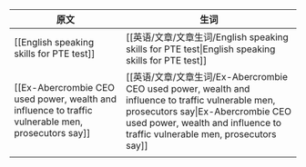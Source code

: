 

| 原文                                                                                                 | 生词                                                                                                                                                                                                            |
| -------------------------------------------------------------------------------------------------- | ------------------------------------------------------------------------------------------------------------------------------------------------------------------------------------------------------------- |
| [[English speaking skills for PTE test]]                                                           | [[英语/文章/文章生词/English speaking skills for PTE test\|English speaking skills for PTE test]]                                                                                                                     |
| [[Ex-Abercrombie CEO used power, wealth and influence to traffic vulnerable men, prosecutors say]] | [[英语/文章/文章生词/Ex-Abercrombie CEO used power, wealth and influence to traffic vulnerable men, prosecutors say\|Ex-Abercrombie CEO used power, wealth and influence to traffic vulnerable men, prosecutors say]] |
|                                                                                                    |                                                                                                                                                                                                               |
